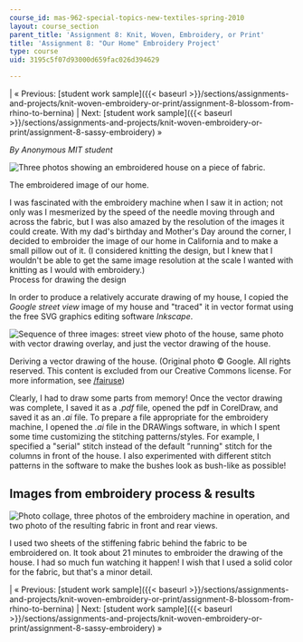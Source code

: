 ```yaml
---
course_id: mas-962-special-topics-new-textiles-spring-2010
layout: course_section
parent_title: 'Assignment 8: Knit, Woven, Embroidery, or Print'
title: 'Assignment 8: "Our Home" Embroidery Project'
type: course
uid: 3195c5f07d93000d659fac026d394629

---
```


| « Previous: [student work sample]({{< baseurl >}}/sections/assignments-and-projects/knit-woven-embroidery-or-print/assignment-8-blossom-from-rhino-to-bernina) | Next: [student work sample]({{< baseurl >}}/sections/assignments-and-projects/knit-woven-embroidery-or-print/assignment-8-sassy-embroidery) » 

_By Anonymous MIT student_

![Three photos showing an embroidered house on a piece of fabric.](/courses/media-arts-and-sciences/mas-962-special-topics-new-textiles-spring-2010/assignments-and-projects/knit-woven-embroidery-or-print/assignment-8-201cour-home201d-embroidery-project/Embroidery_Nadia.jpg)

The embroidered image of our home.

I was fascinated with the embroidery machine when I saw it in action; not only was I mesmerized by the speed of the needle moving through and across the fabric, but I was also amazed by the resolution of the images it could create. With my dad's birthday and Mother's Day around the corner, I decided to embroider the image of our home in California and to make a small pillow out of it. (I considered knitting the design, but I knew that I wouldn't be able to get the same image resolution at the scale I wanted with knitting as I would with embroidery.)  
Process for drawing the design

In order to produce a relatively accurate drawing of my house, I copied the _Google street view_ image of my house and "traced" it in vector format using the free SVG graphics editing software _Inkscape_.

![Sequence of three images: street view photo of the house, same photo with vector drawing overlay, and just the vector drawing of the house.](/courses/media-arts-and-sciences/mas-962-special-topics-new-textiles-spring-2010/assignments-and-projects/knit-woven-embroidery-or-print/assignment-8-201cour-home201d-embroidery-project/Embroidery_process_Nadia.jpg)

Deriving a vector drawing of the house. (Original photo © Google. All rights reserved. This content is excluded from our Creative Commons license. For more information, see [/fairuse](/fairuse))

Clearly, I had to draw some parts from memory! Once the vector drawing was complete, I saved it as a _.pdf_ file, opened the pdf in CorelDraw, and saved it as an _.ai_ file. To prepare a file appropriate for the embroidery machine, I opened the _.ai_ file in the DRAWings software, in which I spent some time customizing the stitching patterns/styles. For example, I specified a "serial" stitch instead of the default "running" stitch for the columns in front of the house. I also experimented with different stitch patterns in the software to make the bushes look as bush-like as possible!

Images from embroidery process & results
----------------------------------------

![Photo collage, three photos of the embroidery machine in operation, and two photo of the resulting fabric in front and rear views.](/courses/media-arts-and-sciences/mas-962-special-topics-new-textiles-spring-2010/assignments-and-projects/knit-woven-embroidery-or-print/assignment-8-201cour-home201d-embroidery-project/Embroidery_machine_Nadia.jpg)

I used two sheets of the stiffening fabric behind the fabric to be embroidered on. It took about 21 minutes to embroider the drawing of the house. I had so much fun watching it happen! I wish that I used a solid color for the fabric, but that's a minor detail.

| « Previous: [student work sample]({{< baseurl >}}/sections/assignments-and-projects/knit-woven-embroidery-or-print/assignment-8-blossom-from-rhino-to-bernina) | Next: [student work sample]({{< baseurl >}}/sections/assignments-and-projects/knit-woven-embroidery-or-print/assignment-8-sassy-embroidery) »
